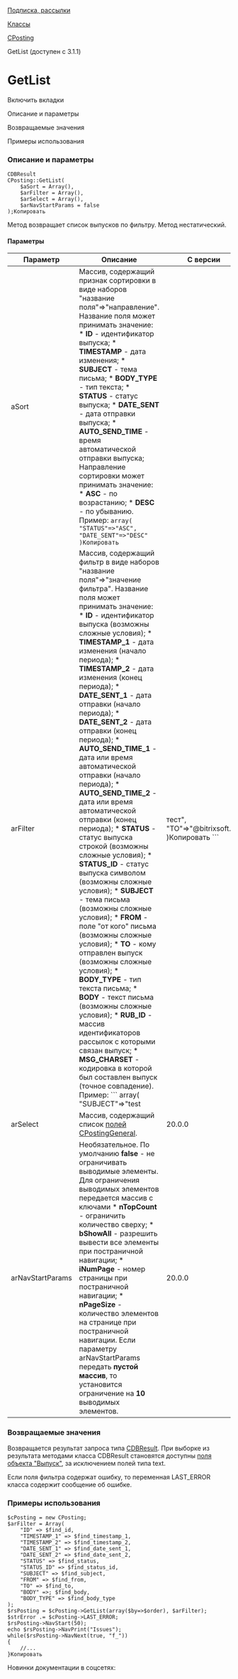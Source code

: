 [Подписка, рассылки](/api_help/subscribe/index.php)

[Классы](/api_help/subscribe/classes/index.php)

[CPosting](/api_help/subscribe/classes/cposting/index.php)

GetList (доступен с 3.1.1)

GetList
=======

Включить вкладки

Описание и параметры

Возвращаемые значения

Примеры использования

### Описание и параметры

```
CDBResult
CPosting::GetList(
	$aSort = Array(),
	$arFilter = Array(),
	$arSelect = Array(),
	$arNavStartParams = false
);Копировать
```

Метод возвращает список выпусков по фильтру. Метод нестатический.

#### Параметры

| Параметр | Описание | C версии |
| --- | --- | --- |
| aSort | Массив, содержащий признак сортировки в виде наборов "название поля"=>"направление".     Название поля может принимать значение:  * **ID** - идентификатор выпуска; * **TIMESTAMP** - дата изменения; * **SUBJECT** - тема письма; * **BODY\_TYPE** - тип текста; * **STATUS** - статус выпуска; * **DATE\_SENT** - дата отправки выпуска; * **AUTO\_SEND\_TIME** - время автоматической отправки выпуска;  Направление сортировки может принимать значение:  * **ASC** - по возрастанию; * **DESC** - по убыванию.  Пример:  ``` array( 	"STATUS"=>"ASC", 	"DATE_SENT"=>"DESC" )Копировать ``` |  |
| arFilter | Массив, содержащий фильтр в виде наборов "название поля"=>"значение фильтра".     Название поля может принимать значение:  * **ID** - идентификатор выпуска (возможны сложные условия); * **TIMESTAMP\_1** - дата изменения (начало периода); * **TIMESTAMP\_2** - дата изменения (конец периода); * **DATE\_SENT\_1** - дата отправки (начало периода); * **DATE\_SENT\_2** - дата отправки (конец периода); * **AUTO\_SEND\_TIME\_1** - дата или время автоматической отправки (начало периода); * **AUTO\_SEND\_TIME\_2** - дата или время автоматической отправки (конец периода); * **STATUS** - статус выпуска строкой (возможны сложные условия); * **STATUS\_ID** - статус выпуска символом (возможны сложные условия); * **SUBJECT** - тема письма (возможны сложные условия); * **FROM** - поле "от кого" письма (возможны сложные условия); * **TO** - кому отправлен выпуск (возможны сложные условия); * **BODY\_TYPE** - тип текста письма; * **BODY** - текст письма (возможны сложные условия); * **RUB\_ID** - массив идентификаторов рассылок с которыми связан выпуск; * **MSG\_CHARSET** - кодировка в которой был составлен выпуск (точное совпадение).  Пример:  ``` array( 	"SUBJECT"=>"test | тест", 	"TO"=>"@bitrixsoft.ru" )Копировать ``` |  |
| arSelect | Массив, содержащий список [полей CPostingGeneral](/api_help/subscribe/classes/cpostinggeneral/cpostingfields.php). | 20.0.0 |
| arNavStartParams | Необязательное. По умолчанию **false** - не ограничивать выводимые элементы. Для ограничения выводимых элементов передается массив с ключами  * **nTopCount** - ограничить количество сверху; * **bShowAll** - разрешить вывести все элементы при постраничной навигации; * **iNumPage** - номер страницы при постраничной навигации; * **nPageSize** - количество элементов на странице при постраничной навигации.   Если параметру arNavStartParams передать **пустой массив**, то установится ограничение на **10** выводимых элементов. | 20.0.0 |

### Возвращаемые значения

Возвращается результат запроса типа [CDBResult](/api_help/main/reference/cdbresult/index.php). При выборке из результата методами класса CDBResult становятся доступны [поля объекта "Выпуск"](/api_help/subscribe/classes/cpostinggeneral/cpostingfields.php), за исключением полей типа text.   
  
Если поля фильтра содержат ошибку, то переменная LAST\_ERROR класса содержит сообщение об ошибке.

### Примеры использования

```
$cPosting = new CPosting;
$arFilter = Array(
	"ID" => $find_id,
	"TIMESTAMP_1" => $find_timestamp_1,
	"TIMESTAMP_2" => $find_timestamp_2,
	"DATE_SENT_1" => $find_date_sent_1,
	"DATE_SENT_2" => $find_date_sent_2,
	"STATUS" => $find_status,
	"STATUS_ID" => $find_status_id,
	"SUBJECT" => $find_subject,
	"FROM" => $find_from,
	"TO" => $find_to,
	"BODY" =>; $find_body,
	"BODY_TYPE" => $find_body_type
);
$rsPosting = $cPosting->GetList(array($by=>$order), $arFilter);
$strError .= $cPosting->LAST_ERROR;
$rsPosting->NavStart(50);
echo $rsPosting->NavPrint("Issues");
while($rsPosting->NavNext(true, "f_"))
{
	//...
}Копировать
```

Новинки документации в соцсетях: